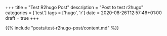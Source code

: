 +++
title = "Test R2hugo Post"
description = "Post to test r2hugo"
categories = ['test']
tags = ['hugo', 'r']
date = 2020-08-26T12:57:46+01:00
draft = true
+++

{{% include "posts/test-r2hugo-post/content.md" %}}